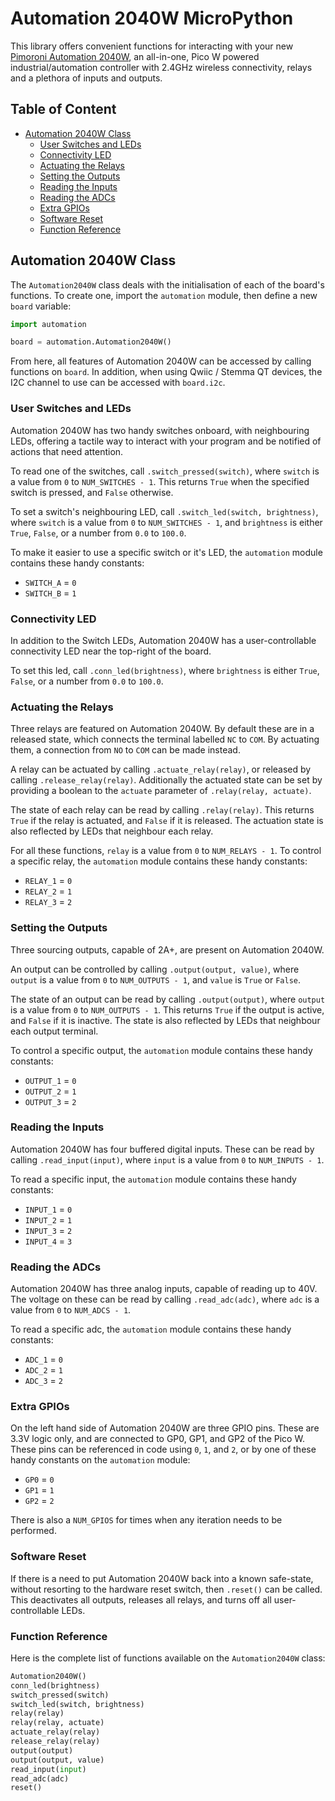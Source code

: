 # Automation 2040W MicroPython <!-- omit in toc -->

This library offers convenient functions for interacting with your new [Pimoroni Automation 2040W](https://shop.pimoroni.com/products/automation-2040-w), an all-in-one, Pico W powered industrial/automation controller with 2.4GHz wireless connectivity, relays and a plethora of inputs and outputs.

## Table of Content
- [Automation 2040W Class](#automation-2040w-class)
  - [User Switches and LEDs](#user-switches-and-leds)
  - [Connectivity LED](#connectivity-led)
  - [Actuating the Relays](#actuating-the-relays)
  - [Setting the Outputs](#setting-the-outputs)
  - [Reading the Inputs](#reading-the-inputs)
  - [Reading the ADCs](#reading-the-adcs)
  - [Extra GPIOs](#extra-gpios)
  - [Software Reset](#software-reset)
  - [Function Reference](#function-reference)


## Automation 2040W Class

The `Automation2040W` class deals with the initialisation of each of the board's functions. To create one, import the `automation` module, then define a new `board` variable:

```python
import automation

board = automation.Automation2040W()
```

From here, all features of Automation 2040W can be accessed by calling functions on `board`. In addition, when using Qwiic / Stemma QT devices, the I2C channel to use can be accessed with `board.i2c`.


### User Switches and LEDs

Automation 2040W has two handy switches onboard, with neighbouring LEDs, offering a tactile way to interact with your program and be notified of actions that need attention.

To read one of the switches, call `.switch_pressed(switch)`, where `switch` is a value from `0` to `NUM_SWITCHES - 1`. This returns `True` when the specified switch is pressed, and `False` otherwise.

To set a switch's neighbouring LED, call `.switch_led(switch, brightness)`, where `switch` is a value from `0` to `NUM_SWITCHES - 1`, and `brightness` is either `True`, `False`, or a number from `0.0` to `100.0`.


To make it easier to use a specific switch or it's LED, the `automation` module contains these handy constants:
* `SWITCH_A` = `0`
* `SWITCH_B` = `1`


### Connectivity LED

In addition to the Switch LEDs, Automation 2040W has a user-controllable connectivity LED near the top-right of the board.

To set this led, call `.conn_led(brightness)`, where `brightness` is either `True`, `False`, or a number from `0.0` to `100.0`.


### Actuating the Relays

Three relays are featured on Automation 2040W. By default these are in a released state, which connects the terminal labelled `NC` to `COM`. By actuating them, a connection from `NO` to `COM` can be made instead.

A relay can be actuated by calling `.actuate_relay(relay)`, or released by calling `.release_relay(relay)`. Additionally the actuated state can be set by providing a boolean to the `actuate` parameter of `.relay(relay, actuate)`.

The state of each relay can be read by calling `.relay(relay)`. This returns `True` if the relay is actuated, and `False` if it is released. The actuation state is also reflected by LEDs that neighbour each relay.

For all these functions, `relay` is a value from `0` to `NUM_RELAYS - 1`. To control a specific relay, the `automation` module contains these handy constants:
* `RELAY_1` = `0`
* `RELAY_2` = `1`
* `RELAY_3` = `2`


### Setting the Outputs

Three sourcing outputs, capable of 2A+, are present on Automation 2040W.

An output can be controlled by calling `.output(output, value)`, where `output` is a value from `0` to `NUM_OUTPUTS - 1`, and `value` is `True` or `False`.

The state of an output can be read by calling `.output(output)`, where `output` is a value from `0` to `NUM_OUTPUTS - 1`. This returns `True` if the output is active, and `False` if it is inactive. The state is also reflected by LEDs that neighbour each output terminal.

To control a specific output, the `automation` module contains these handy constants:
* `OUTPUT_1` = `0`
* `OUTPUT_2` = `1`
* `OUTPUT_3` = `2`


### Reading the Inputs

Automation 2040W has four buffered digital inputs. These can be read by calling `.read_input(input)`, where `input` is a value from `0` to `NUM_INPUTS - 1`.

To read a specific input, the `automation` module contains these handy constants:
* `INPUT_1` = `0`
* `INPUT_2` = `1`
* `INPUT_3` = `2`
* `INPUT_4` = `3`


### Reading the ADCs

Automation 2040W has three analog inputs, capable of reading up to 40V. The voltage on these can be read by calling `.read_adc(adc)`, where `adc` is a value from `0` to `NUM_ADCS - 1`.

To read a specific adc, the `automation` module contains these handy constants:
* `ADC_1` = `0`
* `ADC_2` = `1`
* `ADC_3` = `2`


### Extra GPIOs

On the left hand side of Automation 2040W are three GPIO pins. These are 3.3V logic only, and are connected to GP0, GP1, and GP2 of the Pico W. These pins can be referenced in code using `0`, `1`, and `2`, or by one of these handy constants on the `automation` module:
* `GP0` = `0`
* `GP1` = `1`
* `GP2` = `2`

There is also a `NUM_GPIOS` for times when any iteration needs to be performed.


### Software Reset

If there is a need to put Automation 2040W back into a known safe-state, without resorting to the hardware reset switch, then `.reset()` can be called. This deactivates all outputs, releases all relays, and turns off all user-controllable LEDs.


### Function Reference

Here is the complete list of functions available on the `Automation2040W` class:

```python
Automation2040W()
conn_led(brightness)
switch_pressed(switch)
switch_led(switch, brightness)
relay(relay)
relay(relay, actuate)
actuate_relay(relay)
release_relay(relay)
output(output)
output(output, value)
read_input(input)
read_adc(adc)
reset()
```
